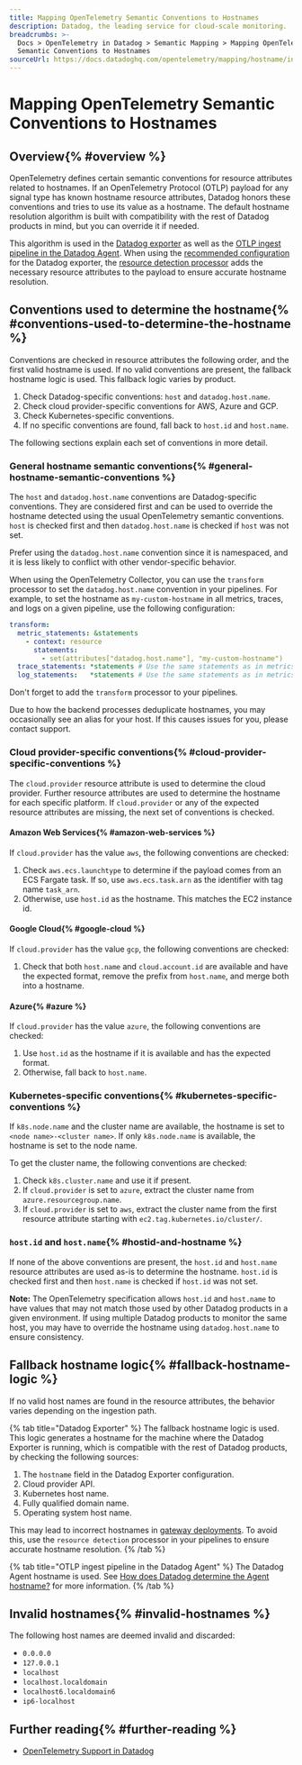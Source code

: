 ```yaml
---
title: Mapping OpenTelemetry Semantic Conventions to Hostnames
description: Datadog, the leading service for cloud-scale monitoring.
breadcrumbs: >-
  Docs > OpenTelemetry in Datadog > Semantic Mapping > Mapping OpenTelemetry
  Semantic Conventions to Hostnames
sourceUrl: https://docs.datadoghq.com/opentelemetry/mapping/hostname/index.html
---
```


# Mapping OpenTelemetry Semantic Conventions to Hostnames

## Overview{% #overview %}

OpenTelemetry defines certain semantic conventions for resource attributes related to hostnames. If an OpenTelemetry Protocol (OTLP) payload for any signal type has known hostname resource attributes, Datadog honors these conventions and tries to use its value as a hostname. The default hostname resolution algorithm is built with compatibility with the rest of Datadog products in mind, but you can override it if needed.

This algorithm is used in the [Datadog exporter](https://docs.datadoghq.com/opentelemetry/setup/collector_exporter/) as well as the [OTLP ingest pipeline in the Datadog Agent](https://docs.datadoghq.com/opentelemetry/interoperability/otlp_ingest_in_the_agent). When using the [recommended configuration](https://docs.datadoghq.com/opentelemetry/config/hostname_tagging/) for the Datadog exporter, the [resource detection processor](https://github.com/open-telemetry/opentelemetry-collector-contrib/tree/main/processor/resourcedetectionprocessor#resource-detection-processor) adds the necessary resource attributes to the payload to ensure accurate hostname resolution.

## Conventions used to determine the hostname{% #conventions-used-to-determine-the-hostname %}

Conventions are checked in resource attributes the following order, and the first valid hostname is used. If no valid conventions are present, the fallback hostname logic is used. This fallback logic varies by product.

1. Check Datadog-specific conventions: `host` and `datadog.host.name`.
1. Check cloud provider-specific conventions for AWS, Azure and GCP.
1. Check Kubernetes-specific conventions.
1. If no specific conventions are found, fall back to `host.id` and `host.name`.

The following sections explain each set of conventions in more detail.

### General hostname semantic conventions{% #general-hostname-semantic-conventions %}

The `host` and `datadog.host.name` conventions are Datadog-specific conventions. They are considered first and can be used to override the hostname detected using the usual OpenTelemetry semantic conventions. `host` is checked first and then `datadog.host.name` is checked if `host` was not set.

Prefer using the `datadog.host.name` convention since it is namespaced, and it is less likely to conflict with other vendor-specific behavior.

When using the OpenTelemetry Collector, you can use the `transform` processor to set the `datadog.host.name` convention in your pipelines. For example, to set the hostname as `my-custom-hostname` in all metrics, traces, and logs on a given pipeline, use the following configuration:

```yaml
transform:
  metric_statements: &statements
    - context: resource
      statements:
        - set(attributes["datadog.host.name"], "my-custom-hostname")
  trace_statements: *statements # Use the same statements as in metrics
  log_statements:   *statements # Use the same statements as in metrics
```

Don't forget to add the `transform` processor to your pipelines.

Due to how the backend processes deduplicate hostnames, you may occasionally see an alias for your host. If this causes issues for you, please contact support.

### Cloud provider-specific conventions{% #cloud-provider-specific-conventions %}

The `cloud.provider` resource attribute is used to determine the cloud provider. Further resource attributes are used to determine the hostname for each specific platform. If `cloud.provider` or any of the expected resource attributes are missing, the next set of conventions is checked.

#### Amazon Web Services{% #amazon-web-services %}

If `cloud.provider` has the value `aws`, the following conventions are checked:

1. Check `aws.ecs.launchtype` to determine if the payload comes from an ECS Fargate task. If so, use `aws.ecs.task.arn` as the identifier with tag name `task_arn`.
1. Otherwise, use `host.id` as the hostname. This matches the EC2 instance id.

#### Google Cloud{% #google-cloud %}

If `cloud.provider` has the value `gcp`, the following conventions are checked:

1. Check that both `host.name` and `cloud.account.id` are available and have the expected format, remove the prefix from `host.name`, and merge both into a hostname.

#### Azure{% #azure %}

If `cloud.provider` has the value `azure`, the following conventions are checked:

1. Use `host.id` as the hostname if it is available and has the expected format.
1. Otherwise, fall back to `host.name`.

### Kubernetes-specific conventions{% #kubernetes-specific-conventions %}

If `k8s.node.name` and the cluster name are available, the hostname is set to `<node name>-<cluster name>`. If only `k8s.node.name` is available, the hostname is set to the node name.

To get the cluster name, the following conventions are checked:

1. Check `k8s.cluster.name` and use it if present.
1. If `cloud.provider` is set to `azure`, extract the cluster name from `azure.resourcegroup.name`.
1. If `cloud.provider` is set to `aws`, extract the cluster name from the first resource attribute starting with `ec2.tag.kubernetes.io/cluster/`.

### `host.id` and `host.name`{% #hostid-and-hostname %}

If none of the above conventions are present, the `host.id` and `host.name` resource attributes are used as-is to determine the hostname. `host.id` is checked first and then `host.name` is checked if `host.id` was not set.

**Note:** The OpenTelemetry specification allows `host.id` and `host.name` to have values that may not match those used by other Datadog products in a given environment. If using multiple Datadog products to monitor the same host, you may have to override the hostname using `datadog.host.name` to ensure consistency.

## Fallback hostname logic{% #fallback-hostname-logic %}

If no valid host names are found in the resource attributes, the behavior varies depending on the ingestion path.

{% tab title="Datadog Exporter" %}
The fallback hostname logic is used. This logic generates a hostname for the machine where the Datadog Exporter is running, which is compatible with the rest of Datadog products, by checking the following sources:

1. The `hostname` field in the Datadog Exporter configuration.
1. Cloud provider API.
1. Kubernetes host name.
1. Fully qualified domain name.
1. Operating system host name.

This may lead to incorrect hostnames in [gateway deployments](https://opentelemetry.io/docs/collector/deployment/gateway/). To avoid this, use the `resource detection` processor in your pipelines to ensure accurate hostname resolution.
{% /tab %}

{% tab title="OTLP ingest pipeline in the Datadog Agent" %}
The Datadog Agent hostname is used. See [How does Datadog determine the Agent hostname?](https://docs.datadoghq.com/agent/faq/how-datadog-agent-determines-the-hostname/) for more information.
{% /tab %}

## Invalid hostnames{% #invalid-hostnames %}

The following host names are deemed invalid and discarded:

- `0.0.0.0`
- `127.0.0.1`
- `localhost`
- `localhost.localdomain`
- `localhost6.localdomain6`
- `ip6-localhost`

## Further reading{% #further-reading %}

- [OpenTelemetry Support in Datadog](https://docs.datadoghq.com/opentelemetry/)
